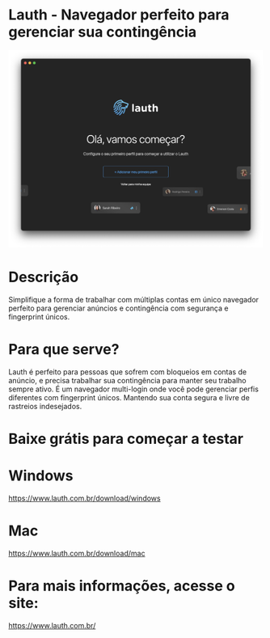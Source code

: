 # Lauth - Navegador perfeito para gerenciar sua contingência

<p align="center">
  <img src="screenshot.png" alt="Lauth Screenshot"/>
</p>

# Descrição
Simplifique a forma de trabalhar com múltiplas contas em único navegador perfeito para gerenciar anúncios e contingência com segurança e fingerprint únicos.

# Para que serve?
Lauth é perfeito para pessoas que sofrem com bloqueios em contas de anúncio, e precisa trabalhar sua contingência para manter seu trabalho sempre ativo. É um navegador multi-login onde você pode gerenciar perfis diferentes com fingerprint únicos. Mantendo sua conta segura e livre de rastreios indesejados.

# Baixe grátis para começar a testar

# Windows
https://www.lauth.com.br/download/windows

# Mac
https://www.lauth.com.br/download/mac

# Para mais informações, acesse o site:
https://www.lauth.com.br/
